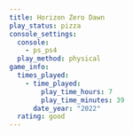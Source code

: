 ```yaml
---
title: Horizon Zero Dawn
play_status: pizza
console_settings:
  console:
    - ps_ps4
  play_method: physical
game_info:
  times_played:
    - time_played:
        play_time_hours: 7
        play_time_minutes: 39
      date_year: "2022"
  rating: good
---
```

